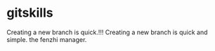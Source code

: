 # gitskills
Creating a new branch is quick.!!!
Creating a new branch is quick and simple.
the fenzhi manager.
